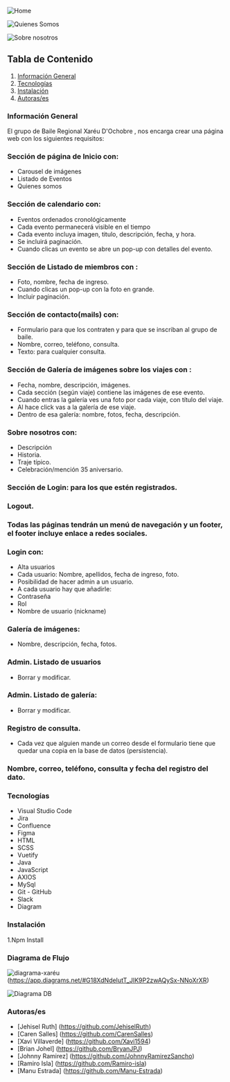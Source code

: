 ![Home](https://user-images.githubusercontent.com/116894398/231454560-b876019a-dc4c-4573-a960-a484cccdfd87.jpg)


![Quienes Somos](https://user-images.githubusercontent.com/116894398/231454579-df337d52-483a-42e9-85b8-d2a39669bea9.jpg)


![Sobre nosotros](https://user-images.githubusercontent.com/116894398/231454603-32889907-d3a5-4b47-8368-0e32c5e7ba02.jpg)


## Tabla de Contenido
1. [Información General](#Info-General)
2. [Tecnologías](#Tecnologías)
3. [Instalación](#Instalación)
4. [Autoras/es](#Autoras/es)

### Información General
El grupo de Baile Regional Xaréu D'Ochobre , nos encarga crear una página web con los siguientes requisitos:

### Sección de página de Inicio con:
 - Carousel de imágenes
 - Listado de Eventos
 - Quienes somos
 
### Sección de calendario con:
 - Eventos ordenados cronológicamente
 - Cada evento permanecerá visible en el tiempo
 - Cada evento incluya imagen, titulo, descripción, fecha, y hora.
 - Se incluirá paginación.
 - Cuando clicas un evento se abre un pop-up con detalles del evento.
 
### Sección de Listado de miembros con :
  - Foto, nombre, fecha de ingreso.
  - Cuando clicas un pop-up con la foto en grande.
  - Incluir paginación.
  
### Sección de contacto(mails) con:
  - Formulario para que los contraten y para que se inscriban al grupo de baile.
  - Nombre, correo, teléfono, consulta.
  - Texto: para cualquier consulta.
  
### Sección de Galería de imágenes sobre los viajes con :
  - Fecha, nombre, descripción, imágenes.
  - Cada sección (según viaje) contiene las imágenes de ese evento.
  - Cuando entras  la galería ves una foto por cada viaje, con título del viaje.
  - Al hace click vas a la galería de ese viaje.
  - Dentro de esa galería: nombre, fotos, fecha, descripción.
  
### Sobre nosotros con:
 - Descripción
 - Historia.
 - Traje típico.
 - Celebración/mención 35 aniversario.
 
### Sección de Login: para los que estén registrados.

### Logout.

### Todas las páginas tendrán un menú de navegación  y un footer, el footer incluye enlace a redes sociales.

### Login con:
- Alta usuarios
 - Cada usuario: Nombre, apellidos, fecha de ingreso, foto.
  - Posibilidad de hacer admin a un usuario.
- A cada usuario hay que añadirle:
 - Contraseña
 - Rol
 - Nombre de usuario (nickname)
 
### Galería de imágenes:
 - Nombre, descripción, fecha, fotos.
 
### Admin. Listado de usuarios
 - Borrar y modificar.
 
### Admin. Listado de galería:
 - Borrar y modificar.
 
### Registro de consulta.
 - Cada vez que alguien mande un correo desde el formulario tiene que quedar una copia en la base de datos (persistencia).
 
### Nombre, correo, teléfono, consulta y fecha del registro del dato.

### Tecnologías
- Visual Studio Code
- Jira
- Confluence
- Figma
- HTML
- SCSS
- Vuetify
- Java
- JavaScript
- AXIOS
- MySql
- Git - GitHub
- Slack
- Diagram

### Instalación
1.Npm Install


### Diagrama de Flujo
![diagrama-xaréu](https://user-images.githubusercontent.com/116894398/227614458-10dd6688-0a68-4eda-8b70-a1e6f0e05129.png)
(https://app.diagrams.net/#G18XdNdeIutT_JIK9P2zwAQySx-NNoXrXR)


![Diagrama DB](https://user-images.githubusercontent.com/116894398/231455794-b45b692d-61f5-4bd5-8fd8-9c34acd75aeb.png)



### Autoras/es
- [Jehisel Ruth] (https://github.com/JehiselRuth)
- [Caren Salles] (https://github.com/CarenSalles)
- [Xavi Villaverde] (https://github.com/Xavi1594)
- [Brian Johel] (https://github.com/BryanJPJ)
- [Johnny Ramirez] (https://github.com/JohnnyRamirezSancho)
- [Ramiro Isla] (https://github.com/Ramiro-isla)
- [Manu Estrada] (https://github.com/Manu-Estrada)

